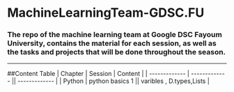 # MachineLearningTeam-GDSC.FU

### The repo of the machine learning team at Google DSC Fayoum University, contains the material for each session, as well as the tasks and projects that will be done throughout the season.
________________________________________________________________________________________________________________________________
##Content Table 
| Chapter   | Session  | Content |
| ------------- | ------------- || ------------- |
| Python  | python basics 1 || varibles , D.types,Lists |

